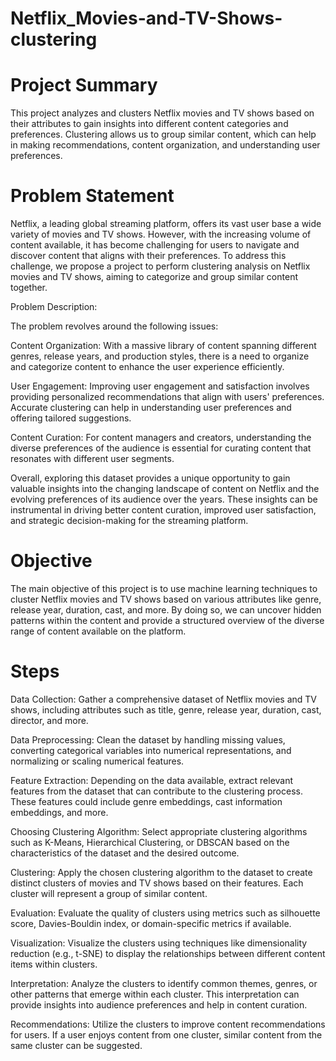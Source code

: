 # Netflix_Movies-and-TV-Shows-clustering


# Project Summary
This project analyzes and clusters Netflix movies and TV shows based on their attributes to gain insights into different content categories and preferences. Clustering allows us to group similar content, which can help in making recommendations, content organization, and understanding user preferences.

# Problem Statement
Netflix, a leading global streaming platform, offers its vast user base a wide variety of movies and TV shows. However, with the increasing volume of content available, it has become challenging for users to navigate and discover content that aligns with their preferences. To address this challenge, we propose a project to perform clustering analysis on Netflix movies and TV shows, aiming to categorize and group similar content together.

Problem Description:

The problem revolves around the following issues:

Content Organization: With a massive library of content spanning different genres, release years, and production styles, there is a need to organize and categorize content to enhance the user experience efficiently.

User Engagement: Improving user engagement and satisfaction involves providing personalized recommendations that align with users' preferences. Accurate clustering can help in understanding user preferences and offering tailored suggestions.

Content Curation: For content managers and creators, understanding the diverse preferences of the audience is essential for curating content that resonates with different user segments.

Overall, exploring this dataset provides a unique opportunity to gain valuable insights into the changing landscape of content on Netflix and the evolving preferences of its audience over the years. These insights can be instrumental in driving better content curation, improved user satisfaction, and strategic decision-making for the streaming platform.

# Objective
The main objective of this project is to use machine learning techniques to cluster Netflix movies and TV shows based on various attributes like genre, release year, duration, cast, and more. By doing so, we can uncover hidden patterns within the content and provide a structured overview of the diverse range of content available on the platform.

# Steps

Data Collection: Gather a comprehensive dataset of Netflix movies and TV shows, including attributes such as title, genre, release year, duration, cast, director, and more.

Data Preprocessing: Clean the dataset by handling missing values, converting categorical variables into numerical representations, and normalizing or scaling numerical features.

Feature Extraction: Depending on the data available, extract relevant features from the dataset that can contribute to the clustering process. These features could include genre embeddings, cast information embeddings, and more.

Choosing Clustering Algorithm: Select appropriate clustering algorithms such as K-Means, Hierarchical Clustering, or DBSCAN based on the characteristics of the dataset and the desired outcome.

Clustering: Apply the chosen clustering algorithm to the dataset to create distinct clusters of movies and TV shows based on their features. Each cluster will represent a group of similar content.

Evaluation: Evaluate the quality of clusters using metrics such as silhouette score, Davies-Bouldin index, or domain-specific metrics if available.

Visualization: Visualize the clusters using techniques like dimensionality reduction (e.g., t-SNE) to display the relationships between different content items within clusters.

Interpretation: Analyze the clusters to identify common themes, genres, or other patterns that emerge within each cluster. This interpretation can provide insights into audience preferences and help in content curation.

Recommendations: Utilize the clusters to improve content recommendations for users. If a user enjoys content from one cluster, similar content from the same cluster can be suggested.



